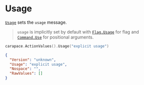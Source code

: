 # Usage

[`Usage`] sets the `usage` message.

> `usage` is implicitly set by default with [`Flag.Usage`] for flag and [`Command.Use`] for positional arguments.

```go
carapace.ActionValues().Usage("explicit usage")
````

```json
{
  "Version": "unknown",
  "Usage": "explicit usage",
  "Nospace": "",
  "RawValues": []
}
```

[`Usage`]: https://pkg.go.dev/github.com/rsteube/carapace#Action.Usage
[`Command.Use`]:https://pkg.go.dev/github.com/spf13/cobra#Command
[`Flag.Usage`]:https://pkg.go.dev/github.com/spf13/pflag#Flag
